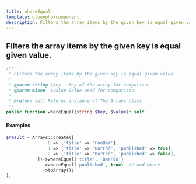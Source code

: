 ```yaml
---
title: whereEqual
template: glowyphp/component
description: Filters the array items by the given key is equal given value.
---
```


<h2 class="font-normal text-lg">
Filters the array items by the given key is equal given value.
</h2>

```php
/**
 * Filters the array items by the given key is equal given value.
 *
 * @param string $key   Key of the array for comparison.
 * @param mixed  $value Value used for comparison.
 *
 * @return self Returns instance of The Arrays class.
 */
public function whereEqual(string $key, $value): self
```

#### Examples

```php
$result = Arrays::create([
                0 => ['title' => 'FòôBar'],
                1 => ['title' => 'BarFòô', 'published' => true],
                2 => ['title' => 'BarFòô', 'published' => false],
            ])->whereEqual('title', 'BarFòô')
              ->whereEqual('published', true)  // and where
              ->toArray();
);
```
